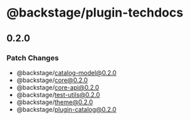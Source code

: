 # @backstage/plugin-techdocs

## 0.2.0
### Patch Changes

  - @backstage/catalog-model@0.2.0
  - @backstage/core@0.2.0
  - @backstage/core-api@0.2.0
  - @backstage/test-utils@0.2.0
  - @backstage/theme@0.2.0
  - @backstage/plugin-catalog@0.2.0
